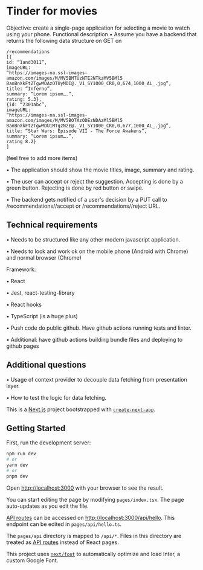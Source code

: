 # Tinder for movies
Objective: create a single-page application for selecting a movie to watch using your phone.
Functional description
• Assume you have a backend that returns the following data structure on GET on
```
/recommendations
[{
id: “1and3011”,
imageURL:
“https://images-na.ssl-images-amazon.com/images/M/MV5BMTUzNTE2NTkzMV5BMl5
BanBnXkFtZTgwMDAzOTUyMDI@._V1_SY1000_CR0,0,674,1000_AL_.jpg”,
title: “Inferno”,
summary: “Lorem ipsum….”,
rating: 5.3},
{id: “2301abc”,
imageURL:
“https://images-na.ssl-images-amazon.com/images/M/MV5BOTAzODEzNDAzMl5BMl5
BanBnXkFtZTgwMDU1MTgzNzE@._V1_SY1000_CR0,0,677,1000_AL_.jpg”,
title: “Star Wars: Episode VII - The Force Awakens”,
summary: “Lorem ipsum….”,
rating 8.2}
]
```
(feel free to add more items)

• The application should show the movie titles, image, summary and rating.

• The user can accept or reject the suggestion. Accepting is done by a green button.
Rejecting is done by red button or swipe.

• The backend gets notified of a user's decision by a PUT call to
/recommendations/<id>/accept or /recommendations/<id>/reject URL.
  
## Technical requirements
• Needs to be structured like any other modern javascript application.
  
• Needs to look and work ok on the mobile phone (Android with Chrome) and normal
browser (Chrome)
  
Framework:
  
• React
  
• Jest, react-testing-library

• React hooks
  
• TypeScript (is a huge plus)
  
• Push code do public github. Have github actions running tests and linter.
  
• Additional: have github actions building bundle files and deploying to github pages
  
## Additional questions
  
• Usage of context provider to decouple data fetching from presentation layer.
  
• How to test the logic for data fetching.


This is a [Next.js](https://nextjs.org/) project bootstrapped with [`create-next-app`](https://github.com/vercel/next.js/tree/canary/packages/create-next-app).

## Getting Started

First, run the development server:

```bash
npm run dev
# or
yarn dev
# or
pnpm dev
```

Open [http://localhost:3000](http://localhost:3000) with your browser to see the result.

You can start editing the page by modifying `pages/index.tsx`. The page auto-updates as you edit the file.

[API routes](https://nextjs.org/docs/api-routes/introduction) can be accessed on [http://localhost:3000/api/hello](http://localhost:3000/api/hello). This endpoint can be edited in `pages/api/hello.ts`.

The `pages/api` directory is mapped to `/api/*`. Files in this directory are treated as [API routes](https://nextjs.org/docs/api-routes/introduction) instead of React pages.

This project uses [`next/font`](https://nextjs.org/docs/basic-features/font-optimization) to automatically optimize and load Inter, a custom Google Font.
